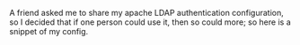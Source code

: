 A friend asked me to share my apache LDAP authentication configuration, so I decided that if one person could use it, then so could more; so here is a snippet of my config.
